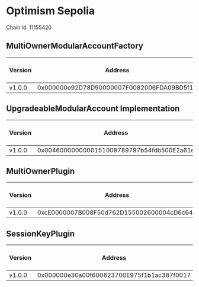 # Optimism Sepolia
Chain Id: 11155420

## MultiOwnerModularAccountFactory

| Version | Address | Explorer Link | Salt | Deploy Script Run |
| ------- | ------------------------------------------ | ---------------------------------------------------------------------------------------------------- | ---------------------------- | ---------------------------------------------------------------- |
| v1.0.0  | 0x000000e92D78D90000007F0082006FDA09BD5f11 | [explorer](https://sepolia-optimism.etherscan.io/address/0x000000e92D78D90000007F0082006FDA09BD5f11) | `0x5db157a188f31855e74efff3` | [run](../../broadcast/Deploy.s.sol/11155420/run-1707338797.json) |

## UpgradeableModularAccount Implementation

| Version | Address | Explorer Link | Salt | Deploy Script Run |
| ------- | ------------------------------------------ | ---------------------------------------------------------------------------------------------------- | ---------------------------- | ---------------------------------------------------------------- |
| v1.0.0  | 0x0046000000000151008789797b54fdb500E2a61e | [explorer](https://sepolia-optimism.etherscan.io/address/0x0046000000000151008789797b54fdb500E2a61e) | `0x3249843e32cfdd3724630092` | [run](../../broadcast/Deploy.s.sol/11155420/run-1707338797.json) |

## MultiOwnerPlugin

| Version | Address | Explorer Link | Salt | Deploy Script Run |
| ------- | ------------------------------------------ | ---------------------------------------------------------------------------------------------------- | ---------------------------- | ---------------------------------------------------------------- |
| v1.0.0  | 0xcE0000007B008F50d762D155002600004cD6c647 | [explorer](https://sepolia-optimism.etherscan.io/address/0xcE0000007B008F50d762D155002600004cD6c647) | `0x9292f6fd68967e13eda2502d` | [run](../../broadcast/Deploy.s.sol/11155420/run-1707338797.json) |

## SessionKeyPlugin

| Version | Address | Explorer Link | Salt | Deploy Script Run |
| ------- | ------------------------------------------ | ---------------------------------------------------------------------------------------------------- | ---------------------------- | ---------------------------------------------------------------- |
| v1.0.0  | 0x000000e30a00f600823700E975f1b1ac387f0017 | [explorer](https://sepolia-optimism.etherscan.io/address/0x000000e30a00f600823700E975f1b1ac387f0017) | `0x27f40fd3b6cb45339dbcecac` | [run](../../broadcast/Deploy.s.sol/11155420/run-1707338797.json) |
